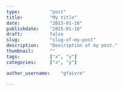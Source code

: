 ```yaml
---
type:           "post"
title:          "My title"
date:           "2015-01-16"
publishdate:    "2015-01-16"
draft:          false
slug:           "slug-of-my-post"
description:    "Description of my post."
thumbnail:      ""
tags:           ["x", "y"]
categories:     ["x", "y"]

author_username:    "gfaivre"

---
```

